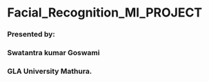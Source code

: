 # Facial_Recognition_Ml_PROJECT

  ### Presented by:
   ### Swatantra kumar Goswami
   ### GLA University Mathura.
